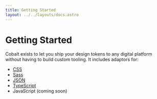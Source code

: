 ```yaml
---
title: Getting Started
layout: ../../layouts/docs.astro
---
```


# Getting Started

Cobalt exists to let you ship your design tokens to any digital platform without having to build custom tooling. It includes adaptors for:

- [CSS][plugins]
- [Sass][plugins]
- [JSON][plugins]
- [TypeScript][plugins]
- JavaScript (coming soon)

[plugins]: /docs/plugins
